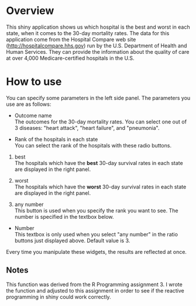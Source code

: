 # Overview
This shiny application shows us which hospital is the best and worst in each
state, when it comes to the 30-day mortality rates. 
The data for this application come from the Hospital Compare web site (http://hospitalcompare.hhs.gov) run by the U.S. Department of Health and Human Services. They can provide the information about the quality of care at over 4,000 Medicare-certified hospitals in the U.S.

# How to use
You can specify some parameters in the left side panel. The parameters you use
are as follows:

- Outcome name  
The outcomes for the 30-day mortality rates. You can select one out of 3 
diseases: "heart attack", "heart failure", and "pneumonia".

- Rank of the hospitals in each state  
You can select the rank of the hospitals with these radio buttons.

 1. best  
 The hospitals which have the **best** 30-day survival rates in each state are displayed in the right panel.
   
 1. worst  
 The hospitals which have the **worst** 30-day survival rates in each state are displayed in the right panel.
   
 1. any number  
 This button is used when you specify the rank you want to see. The number is specified in the textbox below.
   
- Number  
   This textbox is only used when you select "any number" in the ratio buttons
   just displayed above. Default value is 3.

Every time you manipulate these widgets, the results are reflected at once.

## Notes
This function was derived from the R Programming assignment 3. I wrote the
function and adjusted to this assignment in order to see if the reactive
programming in shiny could work correctly.

